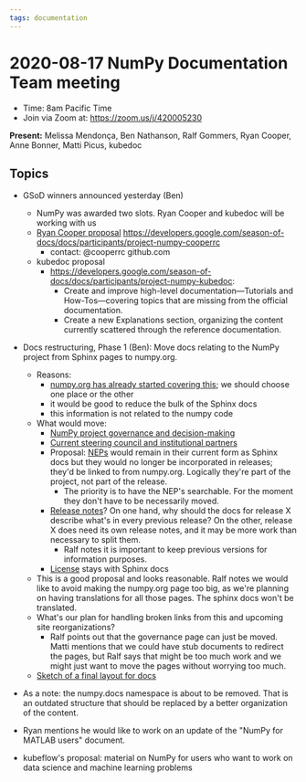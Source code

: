 ```yaml
---
tags: documentation
---
```


# 2020-08-17 NumPy Documentation Team meeting

- Time: 8am Pacific Time
- Join via Zoom at: https://zoom.us/j/420005230

**Present:** Melissa Mendonça, Ben Nathanson, Ralf Gommers, Ryan Cooper, Anne Bonner, Matti Picus, kubedoc

## Topics

- GSoD winners announced yesterday (Ben)
    - NumPy was awarded two slots. Ryan Cooper and kubedoc will be working with us
    - [Ryan Cooper proposal](https://hackmd.io/@cooperrc/BJTwgETjU) https://developers.google.com/season-of-docs/docs/participants/project-numpy-cooperrc
        - contact: @cooperrc github.com
    - kubedoc proposal
        - https://developers.google.com/season-of-docs/docs/participants/project-numpy-kubedoc:
            - Create and improve high-level documentation—Tutorials and How-Tos—covering topics that are missing from the official documentation.
            - Create a new Explanations section, organizing the content currently scattered through the reference documentation.

- Docs restructuring, Phase 1 (Ben): Move docs relating to the NumPy project from Sphinx pages to numpy.org. 
    -  Reasons: 
        -  [numpy.org has already started covering this](https://numpy.org/about/); we should choose one place or the other
        -  it would be good to reduce the bulk of the Sphinx docs
        -  this information is not related to the numpy code
    -  What would move:
        -  [NumPy project governance and decision-making](https://numpy.org/doc/stable/dev/governance/governance.html)
        -  [Current steering council and institutional partners](https://numpy.org/doc/stable/dev/governance/people.html)
        -  Proposal: [NEPs](https://numpy.org/neps/) would remain in their current form as Sphinx docs but they would no longer be incorporated in releases; they'd be linked to from numpy.org. Logically they're part of the project, not part of the release.
            -  The priority is to have the NEP's searchable. For the moment they don't have to be necessarily moved.
        -  [Release notes](https://numpy.org/doc/stable/release.html)? On one hand, why should the docs for release X describe what's in every previous release? On the other, release X does need its own release notes, and it may be more work than necessary to split them. 
            -  Ralf notes it is important to keep previous versions for information purposes.
        -  [License](https://numpy.org/doc/stable/license.html) stays with Sphinx docs
    -  This is a good proposal and looks reasonable. Ralf notes we would like to avoid making the numpy.org page too big, as we're planning on having translations for all those pages. The sphinx docs won't be translated.
    - What's our plan for handling broken links from this and upcoming site reorganizations?
        - Ralf points out that the governance page can just be moved. Matti mentions that we could have stub documents to redirect the pages, but Ralf says that might be too much work and we might just want to move the pages without worrying too much.
    - [Sketch of a final layout for docs](https://user-images.githubusercontent.com/6691888/90408227-92635400-e075-11ea-923b-4c240af428c8.png)

- As a note: the numpy.docs namespace is about to be removed. That is an outdated structure that should be replaced by a better organization of the content.
- Ryan mentions he would like to work on an update of the "NumPy for MATLAB users" document.
- kubeflow's proposal: material on NumPy for users who want to work on data science and machine learning problems
